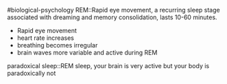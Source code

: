 #biological-psychology 
REM::Rapid eye movement, a recurring sleep stage associated with dreaming and memory consolidation, lasts 10-60 minutes. 

* Rapid eye movement
* heart rate increases
* breathing becomes irregular
* brain waves more variable and active during REM

paradoxical sleep::REM sleep, your brain is very active but your body is paradoxically not